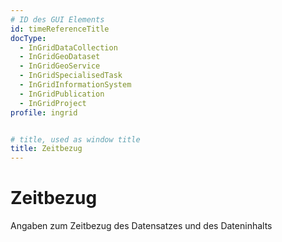 ```yaml
---
# ID des GUI Elements
id: timeReferenceTitle
docType:
  - InGridDataCollection
  - InGridGeoDataset
  - InGridGeoService
  - InGridSpecialisedTask
  - InGridInformationSystem
  - InGridPublication
  - InGridProject
profile: ingrid


# title, used as window title
title: Zeitbezug
---
```


# Zeitbezug

Angaben zum Zeitbezug des Datensatzes und des Dateninhalts

